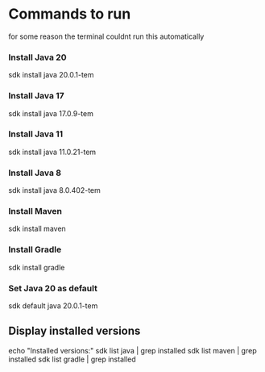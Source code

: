 # Commands to run

for some reason the terminal couldnt run this automatically

### Install Java 20
sdk install java 20.0.1-tem

### Install Java 17
sdk install java 17.0.9-tem

### Install Java 11
sdk install java 11.0.21-tem

### Install Java 8
sdk install java 8.0.402-tem

### Install Maven
sdk install maven

### Install Gradle
sdk install gradle

### Set Java 20 as default
sdk default java 20.0.1-tem


## Display installed versions

echo "Installed versions:"
sdk list java | grep installed
sdk list maven | grep installed
sdk list gradle | grep installed
